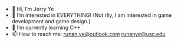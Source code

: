 - 👋 Hi, I’m Jerry Ye
- 👀 I’m interested in EVERYTHING! (Not rlly, I am interested in game development and game design.)
- 🌱 I’m currently learning C++
- 📫 How to reach me: runan.ye@outlook.com runanye@usc.edu

<!---
toooot0000/toooot0000 is a ✨ special ✨ repository because its `README.md` (this file) appears on your GitHub profile.
You can click the Preview link to take a look at your changes.
--->
